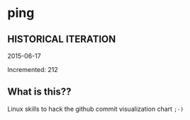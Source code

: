 # ping

## HISTORICAL ITERATION
2015-06-17

Incremented: 212

## What is this?? 
Linux skills to hack the github commit visualization chart `;-)`
